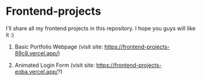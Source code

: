 # Frontend-projects
I'll share all my frontend projects in this repository. I hope you guys will like it :)

1) Basic Portfolio Webpage (visit site: https://frontend-projects-89c8.vercel.app/)

2) Animated Login Form (visit site: https://frontend-projects-eoba.vercel.app/?)
